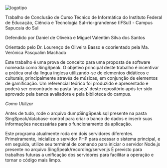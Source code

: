![logotipo](https://github.com/ApollyonDelta/SingSpeak/assets/92836560/773d5417-9e5c-48e2-896f-e77315a2076d)

Trabalho de Conclusão de Curso Técnico de Informática do Instituto Federal de Educação, Ciência e Tecnologia Sul-rio-grandense (IFSul) - Campus Sapucaia do Sul

Defendido por Daniel de Oliveira e Miguel Valentim Silva dos Santos

Orientado pelo Dr. Lourenço de Oliveira Basso e coorientado pela Ma. Verônica Pasqualim Machado

Este trabalho é uma prova de conceito para uma proposta de software nomeada como SingSpeak. O objetivo principal deste trabalho é incentivar a prática oral da língua inglesa utilizando-se de elementos didáticos e culturais, principalmente através de músicas, em conjunção de elementos de gamificação.
Um referencial teórico foi produzido e apresentado e poderá ser encontrado na pasta 'assets' deste repositório após ter sido aprovado pela banca avaliadora e pela biblioteca do campus.

*Como Utilizar*

Antes de tudo, rode o arquivo dumpSingSpeak.sql presente na pasta SingSpeak/database-control para criar o banco de dados e inserir suas informações necessárias para o funcionamento da aplicação.

Este programa atualmente roda em dois servidores diferentes. Primeiramente, inicialize o servidor PHP para acessar o sistema principal, e em seguida, utilize seu terminal de comando para iniciar o servidor Node.js presente no arquivo SingSpeak/recording/server.js
É previsto para trabalhos futuras a unificação dos servidores para facilitar a operação e tornar o código mais limpo.
